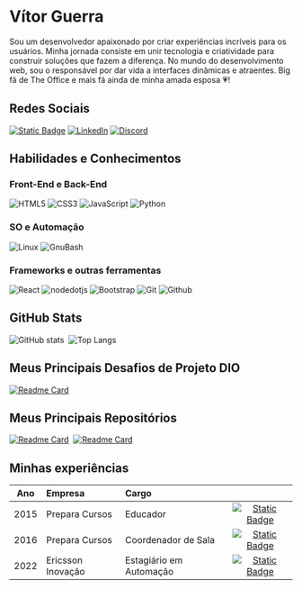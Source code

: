 # Vítor Guerra

Sou um desenvolvedor apaixonado por criar experiências incríveis para os usuários. Minha jornada consiste em unir tecnologia e criatividade para construir soluções que fazem a diferença. No mundo do desenvolvimento web, sou o responsável por dar vida a interfaces dinâmicas e atraentes. Big fã de The Office e mais fã ainda de minha amada esposa 💗!

## Redes Sociais
[![Static Badge](https://img.shields.io/badge/Meu_perfil_na_DIO_-blue?style=for-the-badge)](https://www.dio.me/users/vitorgb31)
[![LinkedIn](https://img.shields.io/badge/LinkedIn-000?style=for-the-badge&logo=linkedin&logoColor=0E76A8)](https://www.linkedin.com/in/vitorgbueno/)
[![Discord](https://img.shields.io/badge/Discord-000?style=for-the-badge&logo=discord)](https://www.discord.com/in/SEUUSERNAME/)

## Habilidades e Conhecimentos

### Front-End e Back-End
![HTML5](https://img.shields.io/badge/HTML5-000?style=for-the-badge&logo=html5)
![CSS3](https://img.shields.io/badge/CSS3-000?style=for-the-badge&logo=css3&logoColor=264CE4)
![JavaScript](https://img.shields.io/badge/JavaScript-000?style=for-the-badge&logo=javascript)
![Python](https://img.shields.io/badge/Python-000?style=for-the-badge&logo=Python)

### SO e Automação
![Linux](https://img.shields.io/badge/Linux-black?style=for-the-badge&logo=linux&logoColor=black&color=blue)
![GnuBash](https://img.shields.io/badge/GnuBash-black?style=for-the-badge&logo=GnuBash&logoColor=black&color=blue)


### Frameworks e outras ferramentas
![React](https://img.shields.io/badge/React.js-000?style=for-the-badge&logo=react)
![nodedotjs](https://img.shields.io/badge/node.js-000?style=for-the-badge&logo=nodedotjs)
![Bootstrap](https://img.shields.io/badge/Bootstrap-000?style=for-the-badge&logo=Bootstrap)
![Git](https://img.shields.io/badge/Git-000?style=for-the-badge&logo=Git)
![Github](https://img.shields.io/badge/Github-000?style=for-the-badge&logo=Github)

## GitHub Stats
![GitHub stats](https://github-readme-stats.vercel.app/api?username=Vitor-Guerra&theme=github_dark&show_icons=true&hide=contribs,issues)&nbsp;
![Top Langs](https://github-readme-stats.vercel.app/api/top-langs/?username=Vitor-Guerra&layout=compact&theme=github_dark)

## Meus Principais Desafios de Projeto DIO
[![Readme Card](https://github-readme-stats.vercel.app/api/pin/?username=Vitor-Guerra&repo=dio-lab-open-source&theme=github_dark)](https://github.com/Vitor-Guerra/github-readme-stats)

## Meus Principais Repositórios
[![Readme Card](https://github-readme-stats.vercel.app/api/pin/?username=Vitor-Guerra&repo=Nexus-Api&theme=github_dark)](https://github.com/Vitor-Guerra/Nexus-Api)&nbsp;
[![Readme Card](https://github-readme-stats.vercel.app/api/pin/?username=Vitor-Guerra&repo=RangoChat&theme=github_dark)](https://github.com/Vitor-Guerra/RangoChat)

## Minhas experiências
| Ano | Empresa | Cargo |          |
|:-----:|:--------|:-------|:----------:|
| 2015 | Prepara Cursos | Educador | [![Static Badge](https://img.shields.io/badge/Ver_empresa-blue?style=for-the-badge)](https://www.linkedin.com/company/prepara-cursos-profissionalizantes/)
| 2016 | Prepara Cursos | Coordenador de Sala | [![Static Badge](https://img.shields.io/badge/Ver_empresa-blue?style=for-the-badge)](https://www.linkedin.com/company/prepara-cursos-profissionalizantes/)
| 2022 | Ericsson Inovação | Estagiário em Automação | [![Static Badge](https://img.shields.io/badge/Ver_empresa-blue?style=for-the-badge)](https://www.linkedin.com/company/eisa-tecnologia/)

##